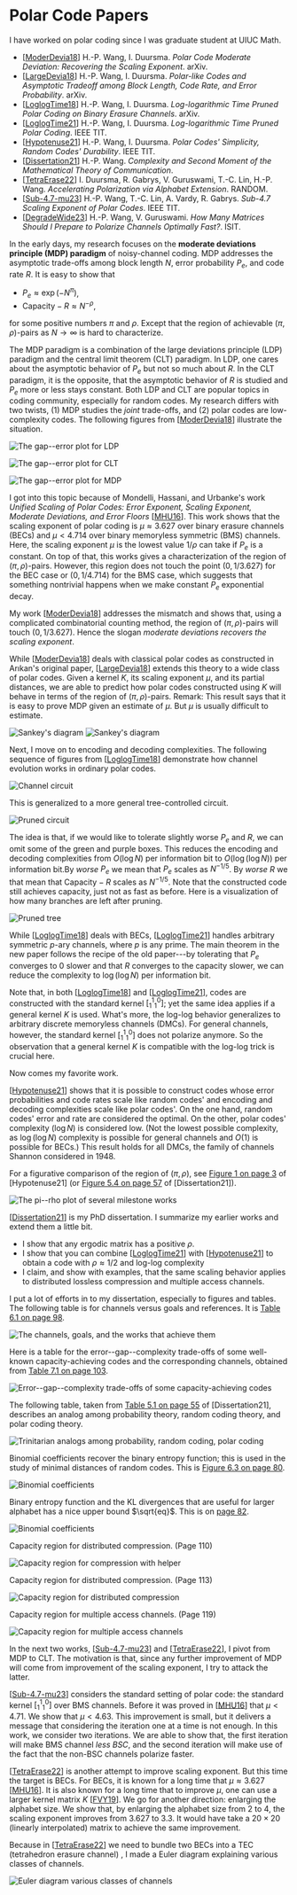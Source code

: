 
# Polar Code Papers

I have worked on polar coding since I was graduate student at UIUC Math.

* [[ModerDevia18]]
  H.-P. Wang, I. Duursma.
  *Polar Code Moderate Deviation: Recovering the Scaling Exponent*.
  arXiv.
* [[LargeDevia18]]
  H.-P. Wang, I. Duursma.
  *Polar-like Codes and Asymptotic Tradeoff among Block Length, Code Rate, and Error Probability*.
  arXiv.
* [[LoglogTime18]]
  H.-P. Wang, I. Duursma.
  *Log-logarithmic Time Pruned Polar Coding on Binary Erasure Channels*.
  arXiv.
* [[LoglogTime21]]
  H.-P. Wang, I. Duursma.
  *Log-logarithmic Time Pruned Polar Coding*.
  IEEE TIT.
* [[Hypotenuse21]]
  H.-P. Wang, I. Duursma.
  *Polar Codes' Simplicity, Random Codes' Durability*.
  IEEE TIT.
* [[Dissertation21]]
  H.-P. Wang.
  *Complexity and Second Moment of the Mathematical Theory of Communication*.
* [[TetraErase22]]
  I. Duursma, R. Gabrys, V. Guruswami, T.-C. Lin, H.-P. Wang.
  *Accelerating Polarization via Alphabet Extension*.
  RANDOM.
* [[Sub-4.7-mu23]]
  H.-P. Wang, T.-C. Lin, A. Vardy, R. Gabrys.
  *Sub-4.7 Scaling Exponent of Polar Codes*.
  IEEE TIT.
* [[DegradeWide23]]
  H.-P. Wang, V. Guruswami.
  *How Many Matrices Should I Prepare to Polarize Channels Optimally Fast?*.
  ISIT.

In the early days, my research focuses on the **moderate deviations principle (MDP) paradigm** of
noisy-channel coding.  MDP addresses the asymptotic trade-offs among block length $N$, error
probability $P_e$, and code rate $R$.  It is easy to show that

* $P_e \approx \exp(-N^\pi)$,  
* $\text{Capacity} - R \approx N^{-\rho}$,

for some positive numbers $\pi$ and $\rho$.  Except that the region of achievable $(\pi,
\rho)$-pairs as $N \to \infty$ is hard to characterize.

The MDP paradigm is a combination of the large deviations principle (LDP) paradigm and the central
limit theorem (CLT) paradigm.  In LDP, one cares about the asymptotic behavior of $P_e$ but not so
much about $R$.  In the CLT paradigm, it is the opposite, that the asymptotic behavior of $R$ is
studied and $P_e$ more or less stays constant.  Both LDP and CLT are popular topics in coding
community, especially for random codes.  My research differs with two twists, (1) MDP studies the
*joint* trade-offs, and (2) polar codes are low-complexity codes.  The following figures from
[[ModerDevia18]] illustrate the situation.

![The gap--error plot for LDP](LDP.png)

![The gap--error plot for CLT](CLT.png)

![The gap--error plot for MDP](MDP.png)

I got into this topic because of Mondelli, Hassani, and Urbanke's work *Unified Scaling of Polar
Codes: Error Exponent, Scaling Exponent, Moderate Deviations, and Error Floors* [[MHU16]].  This
work shows that the scaling exponent of polar coding is $\mu \approx 3.627$ over binary erasure
channels (BECs) and $\mu < 4.714$ over binary memoryless symmetric (BMS) channels.  Here, the
scaling exponent $\mu$ is the lowest value $1/\rho$ can take if $P_e$ is a constant.  On top of
that, this works gives a characterization of the region of $(\pi, \rho)$-pairs.  However, this
region does not touch the point $(0, 1/3.627)$ for the BEC case or $(0, 1/4.714)$ for the BMS case,
which suggests that something nontrivial happens when we make constant $P_e$ exponential decay.

My work [[ModerDevia18]] addresses the mismatch and shows that, using a complicated combinatorial
counting method, the region of $(\pi, \rho)$-pairs will touch $(0, 1/3.627)$.  Hence the slogan
*moderate deviations recovers the scaling exponent*.

While [[ModerDevia18]] deals with classical polar codes as constructed in Arıkan's original paper,
[[LargeDevia18]] extends this theory to a wide class of polar codes.  Given a kernel $K$, its
scaling exponent $\mu$, and its partial distances, we are able to predict how polar codes
constructed using $K$ will behave in terms of the region of $(\pi, \rho)$-pairs.  Remark: This
result says that it is easy to prove MDP given an estimate of $\mu$.  But $\mu$ is usually difficult
to estimate.

![Sankey's diagram ](en23.png)
![Sankey's diagram](een13.png)

Next, I move on to encoding and decoding complexities.  The following sequence of figures from
[[LoglogTime18]] demonstrate how channel evolution works in ordinary polar codes.

![Channel circuit](evo.gif)

This is generalized to a more general tree-controlled circuit.

![Pruned circuit](prune.gif)

The idea is that, if we would like to tolerate slightly worse $P_e$ and $R$, we can omit some of the
green and purple boxes.  This reduces the encoding and decoding complexities from $O(\log N)$ per
information bit to $O(\log(\log N))$ per information bit.By *worse $P_e$* we mean that $P_e$ scales
as $N^{-1/5}$.  By *worse $R$* we that mean that $\text{Capacity} - R$ scales as $N^{-1/5}$.  Note
that the constructed code still achieves capacity, just not as fast as before.  Here is a
visualization of how many branches are left after pruning.

![Pruned tree](tree.png)

While [[LoglogTime18]] deals with BECs, [[LoglogTime21]] handles arbitrary symmetric $p$-ary
channels, where $p$ is any prime.  The main theorem in the new paper follows the recipe of the old
paper---by tolerating that $P_e$ converges to $0$ slower and that $R$ converges to the capacity
slower, we can reduce the complexity to $\log(\log N)$ per information bit.

Note that, in both [[LoglogTime18]] and [[LoglogTime21]], codes are constructed with the standard
kernel $[^1_1{}^0_1]$; yet the same idea applies if a general kernel $K$ is used.  What's more,
the log-log behavior generalizes to arbitrary discrete memoryless channels (DMCs).  For general
channels, however, the standard kernel $[^1_1{}^0_1]$ does not polarize anymore.  So the observation
that a general kernel $K$ is compatible with the log-log trick is crucial here.

Now comes my favorite work.

[[Hypotenuse21]] shows that it is possible to construct codes whose error probabilities and code
rates scale like random codes' and encoding and decoding complexities scale like polar codes'.  On
the one hand, random codes' error and rate are considered the optimal.  On the other, polar codes'
complexity ($\log N$) is considered low.  (Not the lowest possible complexity, as $\log(\log N)$
complexity is possible for general channels and $O(1)$ is possible for BECs.) This result holds for
all DMCs, the family of channels Shannon considered in 1948.

For a figurative comparison of the region of $(\pi, \rho)$, see
[Figure 1 on page 3](https://arxiv.org/pdf/1912.08995v1.pdf#page=3) of \[Hypotenuse21\]
(or [Figure 5.4 on page 57](https://arxiv.org/pdf/2107.06420.pdf#page=63) of \[Dissertation21\]).

![The pi--rho plot of several milestone works](hypotenuse.png)

[[Dissertation21]] is my PhD dissertation.  I summarize my earlier works and extend them a little bit.

* I show that any ergodic matrix has a positive $\rho$.
* I show that you can combine [[LoglogTime21]] with [[Hypotenuse21]] to obtain a code with $\rho
  \approx 1/2$ and log-log complexity
* I claim, and show with examples, that the same scaling behavior applies to distributed lossless
  compression and multiple access channels.

I put a lot of efforts in to my dissertation, especially to figures and tables.
The following table is for channels versus goals and references.
It is [Table 6.1 on page 98](https://arxiv.org/pdf/2107.06420.pdf#page=104).

![The channels, goals, and the works that achieve them](paradigms.png)

Here is a table for the error--gap--complexity trade-offs of some well-known capacity-achieving
codes and the corresponding channels, obtained from
[Table 7.1 on page 103](https://arxiv.org/pdf/2107.06420.pdf#page=109).

![Error--gap--complexity trade-offs of some capacity-achieving codes](complexity.png)

The following table, taken from
[Table 5.1 on page 55](https://arxiv.org/pdf/2107.06420.pdf#page=61)
of \[Dissertation21\], describes an analog among probability theory, random coding theory, and polar
coding theory.

![Trinitarian analogs among probability, random coding, polar coding](analog.png)

Binomial coefficients recover the binary entropy function; this is used in the study of minimal
distances of random codes.  This is
[Figure 6.3 on page 80](https://arxiv.org/pdf/2107.06420.pdf#page=82).

![Binomial coefficients](binomial.png)

Binary entropy function and the KL divergences that are useful for larger alphabet has a nice upper
bound $\sqrt{eq}$.  This is on [page 82](https://arxiv.org/pdf/2107.06420.pdf#page=82).

![Binomial coefficients](sqrteq.png)

Capacity region for distributed compression.  (Page 110)

![Capacity region for compression with helper](helper.png)

Capacity region for distributed compression.  (Page 113)

![Capacity region for distributed compression](distributed.png)

Capacity region for multiple access channels.  (Page 119)

![Capacity region for multiple access channels](multipleaccess.png)

In the next two works, [[Sub-4.7-mu23]] and [[TetraErase22]], I pivot from MDP to CLT.  The
motivation is that, since any further improvement of MDP will come from improvement of the scaling
exponent, I try to attack the latter.

[[Sub-4.7-mu23]] considers the standard setting of polar code: the standard kernel $[^1_1{}^0_1]$
over BMS channels.  Before it was proved in [[MHU16]] that $\mu < 4.71$.  We show that $\mu < 4.63$.
This improvement is small, but it delivers a message that considering the iteration one at a time is
not enough.  In this work, we consider two iterations.  We are able to show that, the first
iteration will make BMS channel *less BSC*, and the second iteration will make use of the fact that
the non-BSC channels polarize faster.

[[TetraErase22]] is another attempt to improve scaling exponent.  But this time the target is BECs.
For BECs, it is known for a long time that $\mu \approx 3.627$ [[MHU16]].  It is also known for a
long time that to improve $\mu$, one can use a larger kernel matrix $K$ [[FVY19]].  We go for
another direction: enlarging the alphabet size.  We show that, by enlarging the alphabet size from
$2$ to $4$, the scaling exponent improves from $3.627$ to $3.3$.  It would have take a $20 \times
20$ (linearly interpolated) matrix to achieve the same improvement.

Because in [[TetraErase22]] we need to bundle two BECs into a TEC (tetrahedron erasure channel) ,
I made a Euler diagram explaining various classes of channels.

![Euler diagram various classes of channels](Euler.png)

[MHU16]: https://doi.org/10.1109/TIT.2016.2616117
[FVY19]: https://doi.org/10.1109/ISIT.2019.8849741
[ModerDevia18]: https://arxiv.org/abs/1806.02405
[LoglogTime18]: https://arxiv.org/abs/1812.08106
[LargeDevia18]: https://arxiv.org/abs/1812.08112
[LoglogTime19]: https://arxiv.org/abs/1905.13340
[Hypotenuse19]: https://arxiv.org/abs/1912.08995
[LoglogTime21]: https://doi.org/10.1109/TIT.2020.3041523
[Hypotenuse21]: https://doi.org/10.1109/TIT.2020.3041570
[Dissertation21]: https://arxiv.org/abs/2107.06420
[TetraErase22x]: https://arxiv.org/abs/2207.04522
[TetraErase22]: https://doi.org/10.4230/LIPIcs.APPROX/RANDOM.2022.17
[Sub-4.7-mu22]: https://arxiv.org/abs/2204.11683
[Sub-4.7-mu23]: https://doi.org/10.1109/TIT.2023.3253074
[DegradeWide23]: https://doi.org/10.1109/ISIT54713.2023.10206989
[DegradeWide24]: https://arxiv.org/abs/2405.16360